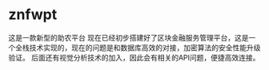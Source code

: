 # znfwpt
这是一款新型的助农平台
现在已经初步搭建好了区块金融服务管理平台，这是一个全栈技术实现的，现在的问题是和数据库高效的对接，加密算法的安全性能升级验证。
后面还有视觉分析技术的加入，因此会有相关的API问题，便捷高效连接。
